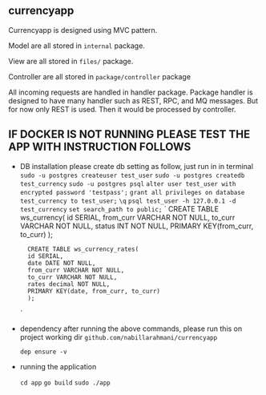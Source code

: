 ## currencyapp ##

Currencyapp is designed using MVC pattern. 

Model are all stored in `internal` package.

View are all stored in `files/` package.

Controller are all stored in `package/controller` package

All incoming requests are handled in handler package. Package handler is designed to have many handler such as REST, RPC, and MQ messages. But for now only REST is used. Then it would be processed by controller. 

## IF DOCKER IS NOT RUNNING PLEASE TEST THE APP WITH INSTRUCTION FOLLOWS ##

- DB installation
    please create db setting as follow, just run in in terminal
    `sudo -u postgres createuser test_user`
    `sudo -u postgres createdb test_currency` 
    `sudo -u postgres psql`
    `alter user test_user with encrypted password 'testpass';`
    `grant all privileges on database test_currency to test_user;`
    `\q`
    `psql test_user -h 127.0.0.1 -d test_currency`
    `set search_path to public;`
    `
        CREATE TABLE ws_currency(
        id SERIAL,
        from_curr VARCHAR NOT NULL,
        to_curr VARCHAR NOT NULL,
        status INT NOT NULL,
        PRIMARY KEY(from_curr, to_curr)
        );

        CREATE TABLE ws_currency_rates(
        id SERIAL,
        date DATE NOT NULL,
        from_curr VARCHAR NOT NULL,
        to_curr VARCHAR NOT NULL,
        rates decimal NOT NULL,
        PRIMARY KEY(date, from_curr, to_curr)
        );
    `

- dependency 
    after running the above commands, please run this on project working dir `github.com/nabillarahmani/currencyapp`

    `dep ensure -v`

- running the application

    `cd app`
    `go build`
    `sudo ./app`
